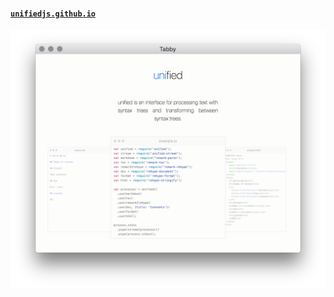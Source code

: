 #### [`unifiedjs.github.io`](https://unifiedjs.github.io)

[![screenshot](screenshot.png)](https://unifiedjs.github.io)
